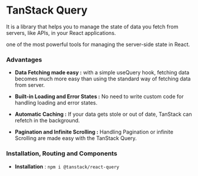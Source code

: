 # TanStack Query

It is a library that helps you to manage the state of data you fetch from servers, like APIs, in your React applications.

one of the most powerful tools for managing the server-side state in React.

### Advantages

* **Data Fetching made easy :** with a simple useQuery hook, fetching data becomes much more easy than using the standard way of fetching data from server.

* **Built-in Loading and Error States :** No need to write custom code for handling loading and error states.

* **Automatic Caching :** If your data gets stole or out of date, TanStack can refetch in the background.

* **Pagination and Infinite Scrolling :** Handling Pagination or infinite Scrolling are made easy with the TanStack Query.

### Installation, Routing and Components

* **Installation** : `npm i @tanstack/react-query`